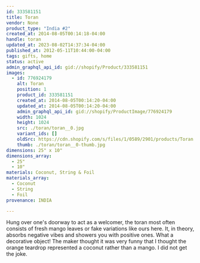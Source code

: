 ```yaml
---
id: 333581151
title: Toran
vendor: None
product_type: "India #2"
created_at: 2014-08-05T00:14:18-04:00
handle: toran
updated_at: 2023-08-02T14:37:34-04:00
published_at: 2012-05-11T10:44:00-04:00
tags: gifts, home
status: active
admin_graphql_api_id: gid://shopify/Product/333581151
images:
  - id: 776924179
    alt: Toran
    position: 1
    product_id: 333581151
    created_at: 2014-08-05T00:14:20-04:00
    updated_at: 2014-08-05T00:14:20-04:00
    admin_graphql_api_id: gid://shopify/ProductImage/776924179
    width: 1024
    height: 1024
    src: ./toran/toran__0.jpg
    variant_ids: []
    oldSrc: https://cdn.shopify.com/s/files/1/0589/2901/products/Toran.jpeg?v=1407212060
    thumb: ./toran/toran__0-thumb.jpg
dimensions: 25" x 10"
dimensions_array:
  - 25"
  - 10"
materials: Coconut, String & Foil
materials_array:
  - Coconut
  - String
  - Foil
provenance: INDIA

---
```


Hung over one's doorway to act as a welcomer, the toran most often consists of fresh mango leaves or fake variations like ours here. It, in theory, absorbs negative vibes and showers you with positive ones. What a decorative object! The maker thought it was very funny that I thought the orange teardrop represented a coconut rather than a mango. I did not get the joke.